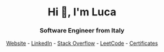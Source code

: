 <h1 align="center">Hi 👋, I'm Luca</h1>
<h3 align="center">Software Engineer from Italy</h3>

<p align="center">
<a href="https://lucapizzini.com" target="blank">Website</a>
-
<a href="https://linkedin.com/in/luca-pizzini" target="blank">LinkedIn</a>
-
<a href="https://stackoverflow.com/users/13211263" target="blank">Stack Overflow</a>
-
<a href="https://www.leetcode.com/lpizzinidev" target="blank">LeetCode</a>
-
<a href="https://www.credly.com/users/luca-pizzini.2dd3e8df" target="blank">Certificates</a>
</p>
